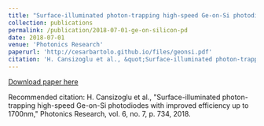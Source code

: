 ```yaml
---
title: "Surface-illuminated photon-trapping high-speed Ge-on-Si photodiodes with improved efficiency up to 1700nm"
collection: publications
permalink: /publication/2018-07-01-ge-on-silicon-pd
date: 2018-07-01
venue: 'Photonics Research'
paperurl: 'http://cesarbartolo.github.io/files/geonsi.pdf'
citation: 'H. Cansizoglu et al., &quot;Surface-illuminated photon-trapping high-speed Ge-on-Si photodiodes with improved efficiency up to 1700nm,&quot; Photonics Research, vol. 6, no. 7, p. 734, 2018.'
---
```

[Download paper here](http://cesarbartolo.github.io/files/geonsi.pdf)

Recommended citation: H. Cansizoglu et al., "Surface-illuminated photon-trapping high-speed Ge-on-Si photodiodes with improved efficiency up to 1700nm," Photonics Research, vol. 6, no. 7, p. 734, 2018.